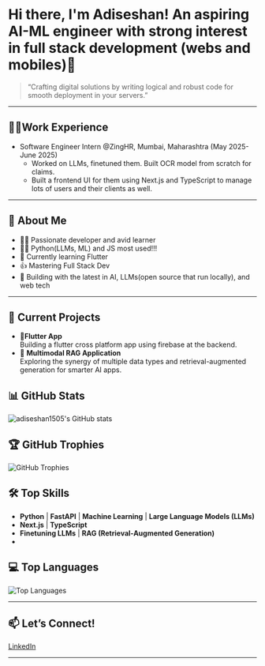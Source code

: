 # Hi there, I'm Adiseshan! An aspiring AI-ML engineer with strong interest in full stack development (webs and mobiles)👋
> “Crafting digital solutions by writing logical and robust code for smooth deployment in your servers.”
---
## 👨‍💻Work Experience
- Software Engineer Intern @ZingHR, Mumbai, Maharashtra (May 2025-June 2025)
  * Worked on LLMs, finetuned them. Built OCR model from scratch for claims.
  * Built a frontend UI for them using Next.js and TypeScript to manage lots of users and their clients as well.
---

## 🚀 About Me

- 🧑‍💻 Passionate developer and avid learner
- 🧑‍💻 Python(LLMs, ML) and JS most used!!!
- 🚀 Currently learning Flutter
- 👍 Mastering Full Stack Dev
- 🤖 Building with the latest in AI, LLMs(open source that run locally), and web tech

---

## 🌟 Current Projects

-  🚀**Flutter App**  
  Building a flutter cross platform app using firebase at the backend.
- 🔗 **Multimodal RAG Application**  
  Exploring the synergy of multiple data types and retrieval-augmented generation for smarter AI apps.

## 📊 GitHub Stats

<p align="left">
  <img src="https://github-readme-stats.vercel.app/api?username=adiseshan1505&show_icons=true&theme=radical" alt="adiseshan1505's GitHub stats" />
</p>

## 🏆 GitHub Trophies

<p align="left">
  <img src="https://github-profile-trophy.vercel.app/?username=adiseshan1505&theme=radical&no-bg=true&no-frame=true" alt="GitHub Trophies" />
</p>

## 🛠️ Top Skills

- **Python** | **FastAPI** | **Machine Learning** | **Large Language Models (LLMs)**
- **Next.js** | **TypeScript**
- **Finetuning LLMs** | **RAG (Retrieval-Augmented Generation)**
- 
## 💻 Top Languages

<p align="left">
  <img src="https://github-readme-stats.vercel.app/api/top-langs/?username=adiseshan1505&layout=compact&theme=radical&langs_count=8" alt="Top Languages" />
</p>

---

## 📫 Let’s Connect!

<a href="https://www.linkedin.com/in/adiseshanramanan/">LinkedIn</a>

---


